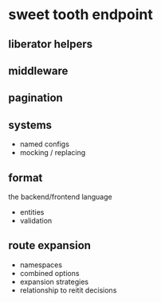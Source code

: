 # sweet tooth endpoint

## liberator helpers

## middleware

## pagination

## systems

* named configs
* mocking / replacing

## format

the backend/frontend language

* entities
* validation

## route expansion

- namespaces
- combined options
- expansion strategies
- relationship to reitit decisions
